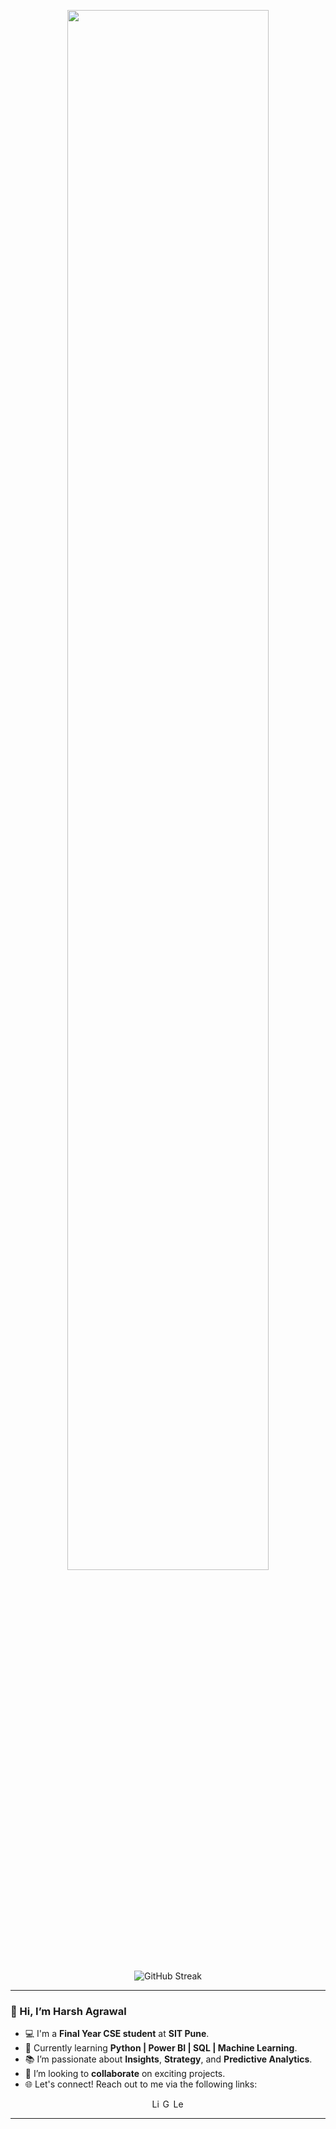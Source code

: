 <p align="center">
  <img height="80%" width="auto" src="https://github-readme-stats.vercel.app/api/top-langs/?username=harsh04agrawal&layout=compact&hide_border=true&theme=highcontrast&langs_count=6&hide=tex,css,php&exclude_repo=Pacman-AI">
  <br><br>
  <img src="https://streak-stats.demolab.com?user=harsh04agrawal&theme=highcontrast&border_radius=8" alt="GitHub Streak">
</p>

---

### 👋 Hi, I’m Harsh Agrawal

- 💻 I'm a **Final Year CSE student** at **SIT Pune**.
- 🌱 Currently learning **Python | Power BI | SQL | Machine Learning**.
- 📚 I’m passionate about **Insights**, **Strategy**, and **Predictive Analytics**.
- 🤝 I’m looking to **collaborate** on exciting projects.
- 🌐 Let's connect! Reach out to me via the following links:

<div style="display: flex; align-items: center; justify-content: center;">
   <a href="https://www.linkedin.com/in/harsh04agrawal/" target="_blank" title="Connect with me on LinkedIn">
    <img src="https://img.shields.io/badge/LinkedIn-0077B5?style=for-the-badge&logo=linkedin&logoColor=white" alt="LinkedIn Logo" height="17">
  </a>
  <a href="mailto:harshagrawal845@gmail.com" target="_blank" title="Send me an Email">
    <img src="https://img.shields.io/badge/Gmail-0078D4?style=for-the-badge&logo=gmail&logoColor=white" alt="Gmail Logo" height="17">
  </a>
  <a href="https://leetcode.com/u/harsh04agrawal/" target="_blank" title="Check out my LeetCode">
     <img src="https://img.shields.io/badge/LeetCode-FE7A16?style=for-the-badge&logo=leetcode&logoColor=white" alt="LeetCode Logo" height="17">
  </a>


</div>

---
